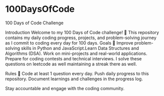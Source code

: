 # 100DaysOfCode
100 Days of Code Challenge

Introduction
Welcome to my 100 Days of Code challenge! 🚀 This repository contains my daily coding progress, projects, and problem-solving journey as I commit to coding every day for 100 days.
Goals 🎯 Improve problem-solving skills in Python and JavaScript.Learn Data Structures and Algorithms (DSA).
Work on mini-projects and real-world applications.
Prepare for coding contests and technical interviews.
I solve these questions on leetcode as well maintaining a streak there as well.

Rules 📌
Code at least 1 question every day.
Push daily progress to this repository.
Document learnings and challenges in the progress log.

Stay accountable and engage with the coding community.